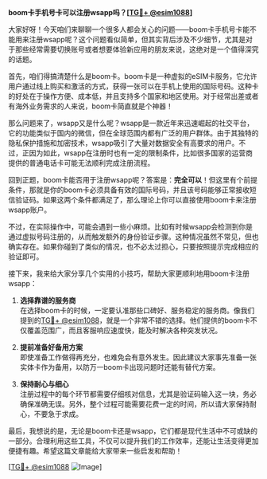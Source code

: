 **boom卡手机号卡可以注册wsapp吗？[[TG💪+ @esim1088](https://t.me/s/esim1088)]**

大家好呀！今天咱们来聊聊一个很多人都会关心的问题——boom卡手机号卡能不能用来注册wsapp呢？这个问题看似简单，但其实背后涉及不少细节，尤其是对于那些经常需要切换账号或者想要体验新应用的朋友来说，这绝对是一个值得深究的话题。

首先，咱们得搞清楚什么是boom卡。boom卡是一种虚拟的eSIM卡服务，它允许用户通过线上购买和激活的方式，获得一张可以在手机上使用的国际号码。这种卡的好处在于操作方便、成本低，并且支持多个国家和地区使用。对于经常出差或者有海外业务需求的人来说，boom卡简直就是个神器！

那么问题来了，wsapp又是什么呢？wsapp是一款近年来迅速崛起的社交平台，它的功能类似于国内的微信，但在全球范围内都有广泛的用户群体。由于其独特的隐私保护措施和加密技术，wsapp吸引了大量对数据安全有高要求的用户。不过，正因为如此，wsapp在注册时也有一定的限制条件，比如很多国家的运营商提供的普通电话卡可能无法顺利完成注册流程。

回到正题，boom卡能否用于注册wsapp呢？答案是：**完全可以**！但这里有个前提条件，那就是你的boom卡必须具备有效的国际号码，并且该号码能够正常接收短信验证码。如果这两个条件都满足了，那么理论上你可以直接使用boom卡来注册wsapp账户。

不过，在实际操作中，可能会遇到一些小麻烦。比如有时候wsapp会检测到你是通过虚拟号码注册的，从而触发额外的身份验证步骤。这种情况虽然不常见，但也确实存在。如果你碰到了类似的情况，也不必太过担心，只要按照提示完成相应的验证即可。

接下来，我来给大家分享几个实用的小技巧，帮助大家更顺利地用boom卡注册wsapp：

1. **选择靠谱的服务商**  
   在选择boom卡的时候，一定要认准那些口碑好、服务稳定的服务商。像我们提到的[TG💪+ @esim1088](https://t.me/s/esim1088)，就是一个非常不错的选择。他们提供的boom卡不仅覆盖范围广，而且客服响应速度快，能及时解决各种突发状况。

2. **提前准备好备用方案**  
   即使准备工作做得再充分，也难免会有意外发生。因此建议大家事先准备一张实体卡作为备用，以防万一boom卡出现问题时还能有替代方案。

3. **保持耐心与细心**  
   注册过程中的每个环节都需要仔细核对信息，尤其是验证码输入这一块，务必确保准确无误。另外，整个过程可能需要花费一定的时间，所以请大家保持耐心，不要急于求成。

最后，我想说的是，无论是boom卡还是wsapp，它们都是现代生活中不可或缺的一部分。合理利用这些工具，不仅可以提升我们的工作效率，还能让生活变得更加便捷有趣。希望这篇文章能给大家带来一些启发和帮助！

[[TG💪+ @esim1088](https://t.me/s/esim1088) ![Image](https://i.postimg.cc/4NQfJmqS/Snipaste-2025-05-13-00-14-12.png)]